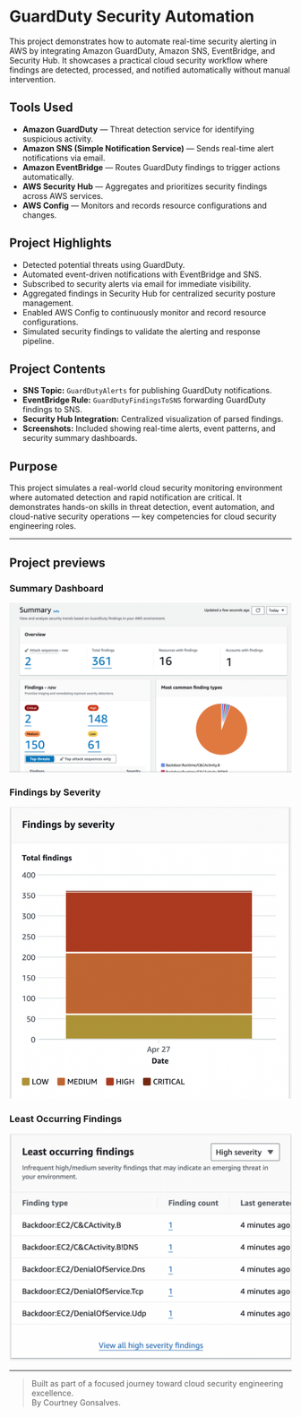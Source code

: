 # GuardDuty Security Automation

This project demonstrates how to automate real-time security alerting in AWS by integrating Amazon GuardDuty, Amazon SNS, EventBridge, and Security Hub. It showcases a practical cloud security workflow where findings are detected, processed, and notified automatically without manual intervention.

## Tools Used
- **Amazon GuardDuty** — Threat detection service for identifying suspicious activity.
- **Amazon SNS (Simple Notification Service)** — Sends real-time alert notifications via email.
- **Amazon EventBridge** — Routes GuardDuty findings to trigger actions automatically.
- **AWS Security Hub** — Aggregates and prioritizes security findings across AWS services.
- **AWS Config** — Monitors and records resource configurations and changes.

## Project Highlights
- Detected potential threats using GuardDuty.
- Automated event-driven notifications with EventBridge and SNS.
- Subscribed to security alerts via email for immediate visibility.
- Aggregated findings in Security Hub for centralized security posture management.
- Enabled AWS Config to continuously monitor and record resource configurations.
- Simulated security findings to validate the alerting and response pipeline.

## Project Contents
- **SNS Topic:** `GuardDutyAlerts` for publishing GuardDuty notifications.
- **EventBridge Rule:** `GuardDutyFindingsToSNS` forwarding GuardDuty findings to SNS.
- **Security Hub Integration:** Centralized visualization of parsed findings.
- **Screenshots:** Included showing real-time alerts, event patterns, and security summary dashboards.

## Purpose
This project simulates a real-world cloud security monitoring environment where automated detection and rapid notification are critical. It demonstrates hands-on skills in threat detection, event automation, and cloud-native security operations — key competencies for cloud security engineering roles.

---

## Project previews

### Summary Dashboard
![Summary Dashboard](summary_dashboard.png)

### Findings by Severity
![Findings by Severity](findings_by_severity.png)

### Least Occurring Findings
![Least Occurring Findings](least_occurring_findings.png)


---

> Built as part of a focused journey toward cloud security engineering excellence.  
> By Courtney Gonsalves.
